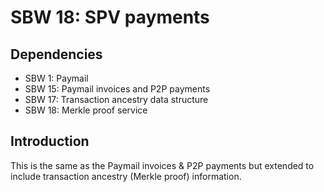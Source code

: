 SBW 18: SPV payments
====================

Dependencies
------------
* SBW 1: Paymail
* SBW 15: Paymail invoices and P2P payments
* SBW 17: Transaction ancestry data structure
* SBW 18: Merkle proof service

Introduction
------------
This is the same as the Paymail invoices & P2P payments but extended to include
transaction ancestry (Merkle proof) information.